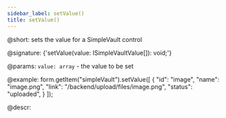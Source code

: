 ```yaml
---
sidebar_label: setValue()
title: setValue()
---          
```


@short: sets the value for a SimpleVault control

@signature: {'setValue(value: ISimpleVaultValue[]): void;'}

@params:
`value: array` - the value to be set  

@example:
form.getItem("simpleVault").setValue([
    {
        "id": "image",
        "name": "image.png",
        "link": "/backend/upload/files/image.png",
        "status": "uploaded",
    }
]);

@descr:
